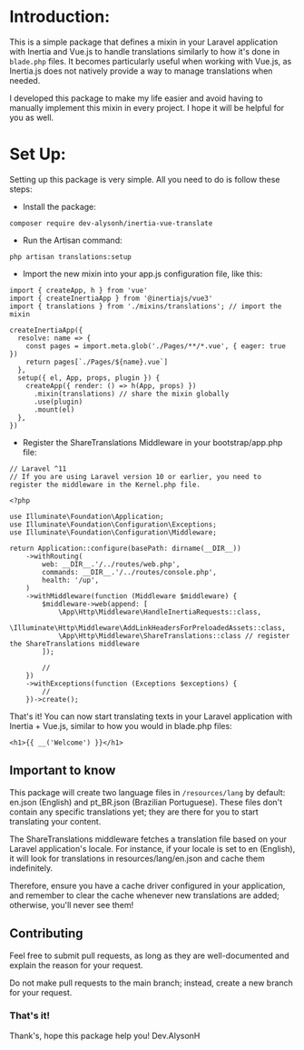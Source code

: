 # Introduction:

This is a simple package that defines a mixin in your Laravel application with Inertia and Vue.js to handle translations similarly to how it's done in `blade.php` files. It becomes particularly useful when working with Vue.js, as Inertia.js does not natively provide a way to manage translations when needed.

I developed this package to make my life easier and avoid having to manually implement this mixin in every project.
I hope it will be helpful for you as well.

# Set Up:

Setting up this package is very simple. All you need to do is follow these steps:

* Install the package:
```
composer require dev-alysonh/inertia-vue-translate
```
* Run the Artisan command:
```
php artisan translations:setup
```
* Import the new mixin into your app.js configuration file, like this:
```
import { createApp, h } from 'vue'
import { createInertiaApp } from '@inertiajs/vue3'
import { translations } from './mixins/translations'; // import the mixin

createInertiaApp({
  resolve: name => {
    const pages = import.meta.glob('./Pages/**/*.vue', { eager: true })
    return pages[`./Pages/${name}.vue`]
  },
  setup({ el, App, props, plugin }) {
    createApp({ render: () => h(App, props) })
      .mixin(translations) // share the mixin globally  
      .use(plugin)
      .mount(el)
  },
})
```

* Register the ShareTranslations Middleware in your bootstrap/app.php file:
```
// Laravel ^11
// If you are using Laravel version 10 or earlier, you need to register the middleware in the Kernel.php file.

<?php

use Illuminate\Foundation\Application;
use Illuminate\Foundation\Configuration\Exceptions;
use Illuminate\Foundation\Configuration\Middleware;

return Application::configure(basePath: dirname(__DIR__))
    ->withRouting(
        web: __DIR__.'/../routes/web.php',
        commands: __DIR__.'/../routes/console.php',
        health: '/up',
    )
    ->withMiddleware(function (Middleware $middleware) {
        $middleware->web(append: [
            \App\Http\Middleware\HandleInertiaRequests::class,
            \Illuminate\Http\Middleware\AddLinkHeadersForPreloadedAssets::class,
            \App\Http\Middleware\ShareTranslations::class // register the ShareTranslations middleware
        ]);

        //
    })
    ->withExceptions(function (Exceptions $exceptions) {
        //
    })->create();

```

That's it! You can now start translating texts in your Laravel application with Inertia + Vue.js, similar to how you would in blade.php files:
```
<h1>{{ __('Welcome') }}</h1>
```

## Important to know

This package will create two language files in `/resources/lang` by default: en.json (English) and pt_BR.json (Brazilian Portuguese). These files don't contain any specific translations yet; they are there for you to start translating your content.

The ShareTranslations middleware fetches a translation file based on your Laravel application's locale. For instance, if your locale is set to en (English), it will look for translations in resources/lang/en.json and cache them indefinitely.

Therefore, ensure you have a cache driver configured in your application, and remember to clear the cache whenever new translations are added; otherwise, you'll never see them!

## Contributing

Feel free to submit pull requests, as long as they are well-documented and explain the reason for your request.

Do not make pull requests to the main branch; instead, create a new branch for your request.

### That's it!
Thank's, hope this package help you!
Dev.AlysonH